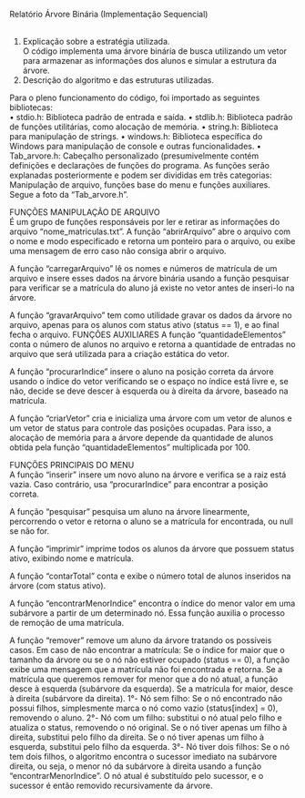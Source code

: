 Relatório Árvore Binária (Implementação Sequencial)<br/>
<br/>
1. Explicação sobre a estratégia utilizada.<br/> 
O código implementa uma árvore binária de busca utilizando um vetor para armazenar as informações dos alunos e simular a estrutura da árvore.
2. Descrição do algoritmo e das estruturas utilizadas.<br/>
 
Para o pleno funcionamento do código, foi importado as seguintes bibliotecas:<br/> 
•	stdio.h: Biblioteca padrão de entrada e saída.
•	stdlib.h: Biblioteca padrão de funções utilitárias, como alocação de memória.
•	string.h: Biblioteca para manipulação de strings.
•	windows.h: Biblioteca específica do Windows para manipulação de console e outras funcionalidades.
•	Tab_arvore.h: Cabeçalho personalizado (presumivelmente contém definições e declarações de funções do programa. As funções serão explanadas posteriormente e podem ser divididas em três categorias: Manipulação de arquivo, funções base do menu e funções auxiliares. Segue a foto da “Tab_arvore.h”.


FUNÇÕES MANIPULAÇÃO DE ARQUIVO <br/>
É um grupo de funções responsáveis por ler e retirar as informações do arquivo “nome_matriculas.txt”.
A função “abrirArquivo” abre o arquivo com o nome e modo especificado e retorna um ponteiro para o arquivo, ou exibe uma mensagem de erro caso não consiga abrir o arquivo.

A função “carregarArquivo” lê os nomes e números de matrícula de um arquivo e insere esses dados na árvore binária usando a função pesquisar para verificar se a matrícula do aluno já existe no vetor antes de inseri-lo na árvore.
 
A função “gravarArquivo” tem como utilidade gravar os dados da árvore no arquivo, apenas para os alunos com status ativo (status == 1), e ao final fecha o arquivo.
FUNÇÕES AUXILIARES
A função “quantidadeElementos” conta o número de alunos no arquivo e retorna a quantidade de entradas no arquivo que será utilizada para a criação estática do vetor.

A função “procurarIndice” insere o aluno na posição correta da árvore usando o índice do vetor verificando se o espaço no índice está livre e, se não, decide se deve descer à esquerda ou à direita da árvore, baseado na matrícula.

A função “criarVetor” cria e inicializa uma árvore com um vetor de alunos e um vetor de status para controle das posições ocupadas. Para isso, a alocação de memória para a árvore depende da quantidade de alunos obtida pela função “quantidadeElementos” multiplicada por 100.


FUNÇÕES PRINCIPAIS DO MENU<br/>
A função “inserir” insere um novo aluno na árvore e verifica se a raiz está vazia. Caso contrário, usa “procurarIndice” para encontrar a posição correta.
 
A função “pesquisar” pesquisa um aluno na árvore linearmente, percorrendo o vetor e retorna o aluno se a matrícula for encontrada, ou null se não for.

A função “imprimir” imprime todos os alunos da árvore que possuem status ativo, exibindo nome e matrícula.

A função “contarTotal” conta e exibe o número total de alunos inseridos na árvore (com status ativo).

A função “encontrarMenorIndice” encontra o índice do menor valor em uma subárvore a partir de um determinado nó. Essa função auxilia o processo de remoção de uma matrícula. 

A função “remover” remove um aluno da árvore tratando os possíveis casos.
Em caso de não encontrar a matrícula: Se o índice for maior que o tamanho da árvore ou se o nó não estiver ocupado (status == 0), a função exibe uma mensagem que a matrícula não foi encontrada e retorna.
Se a matrícula que queremos remover for menor que a do nó atual, a função desce à esquerda (subárvore da esquerda). Se a matrícula for maior, desce à direita (subárvore da direita).
1°- Nó sem filho: Se o nó encontrado não possui filhos, simplesmente marca o nó como vazio (status[index] = 0), removendo o aluno.
2°- Nó com um filho: substitui o nó atual pelo filho e atualiza o status, removendo o nó original. Se o nó tiver apenas um filho à direita, substitui pelo filho da direita. Se o nó tiver apenas um filho à esquerda, substitui pelo filho da esquerda.
3°- Nó tiver dois filhos: Se o nó tem dois filhos, o algoritmo encontra o sucessor imediato na subárvore direita, ou seja, o menor nó da subárvore à direita usando a função “encontrarMenorIndice”. O nó atual é substituído pelo sucessor, e o sucessor é então removido recursivamente da árvore. 
